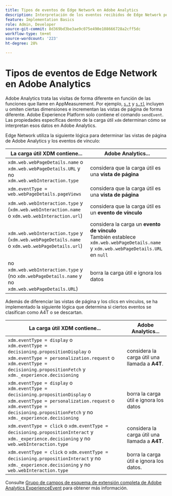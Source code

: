 ```yaml
---
title: Tipos de eventos de Edge Network en Adobe Analytics
description: Interpretación de los eventos recibidos de Edge Network por Adobe Analytics.
feature: Implementation Basics
role: Admin, Developer
source-git-commit: 8d369bd3be3ae9c075e490e108666728a2cff5dc
workflow-type: tm+mt
source-wordcount: '223'
ht-degree: 28%

---
```


# Tipos de eventos de Edge Network en Adobe Analytics

Adobe Analytics trata las visitas de forma diferente en función de las funciones que llame en AppMeasurement. Por ejemplo, [`s.t`](/help/implement/vars/functions/t-method.md) y [`s.tl`](/help/implement/vars/functions/tl-method.md) incluyen u omiten ciertas dimensiones e incrementan las vistas de página de forma diferente. Adobe Experience Platform solo contiene el comando `sendEvent`. Las propiedades específicas dentro de la carga útil `xdm` determinan cómo se interpretan esos datos en Adobe Analytics.

Edge Network utiliza la siguiente lógica para determinar las vistas de página de Adobe Analytics y los eventos de vínculo:

| La carga útil XDM contiene... | Adobe Analytics... |
|---|---|
| `xdm.web.webPageDetails.name` o `xdm.web.webPageDetails.URL` y no `xdm.web.webInteraction.type` | considera que la carga útil es una **vista de página** |
| `xdm.eventType = web.webPageDetails.pageViews` | considera que la carga útil es una **vista de página** |
| `xdm.web.webInteraction.type` y (`xdm.web.webInteraction.name` o `xdm.web.webInteraction.url`) | considera que la carga útil es un **evento de vínculo** |
| `xdm.web.webInteraction.type` y (`xdm.web.webPageDetails.name` o `xdm.web.webPageDetails.url`) | considera la carga un **evento de vínculo** <br/>También establece `xdm.web.webPageDetails.name` y `xdm.web.webPageDetails.URL` en `null` |
| no `xdm.web.webInteraction.type` y (no `xdm.webPageDetails.name` y no `xdm.web.webPageDetails.URL`) | borra la carga útil e ignora los datos |

Además de diferenciar las vistas de página y los clics en vínculos, se ha implementado la siguiente lógica que determina si ciertos eventos se clasifican como A4T o se descartan.

| La carga útil XDM contiene... | Adobe Analytics... |
| --- | --- |
| `xdm.eventType = display` o <br/>`xdm.eventType = decisioning.propositionDisplay` o <br/>`xdm.eventType = personalization.request` o <br/>`xdm.eventType = decisioning.propositionFetch` y `xdm._experience.decisioning` | considera la carga útil una llamada a **A4T**. |
| `xdm.eventType = display` o <br/>`xdm.eventType = decisioning.propositionDisplay` o <br/>`xdm.eventType = personalization.request` o <br/>`xdm.eventType = decisioning.propositionFetch` y no `xdm._experience.decisioning` | borra la carga útil e ignora los datos |
| `xdm.eventType = click` o `xdm.eventType = decisioning.propositionInteract` y `xdm._experience.decisioning` y no `web.webInteraction.type` | considera la carga útil una llamada a **A4T**. |
| `xdm.eventType = click` o `xdm.eventType = decisioning.propositionInteract` y no `xdm._experience.decisioning` y no `web.webInteraction.type` | borra la carga útil e ignora los datos. |

Consulte [Grupo de campos de esquema de extensión completa de Adobe Analytics ExperienceEvent](https://experienceleague.adobe.com/es/docs/experience-platform/xdm/field-groups/event/analytics-full-extension) para obtener más información.
